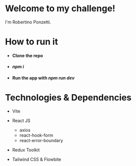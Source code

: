 # Welcome to my challenge!

I'm Robertino Ponzetti.

# How to run it

- #### Clone the repo
- #### _npm i_
- #### Run the app with _npm run dev_

# Technologies & Dependencies  

- Vite

- React JS
  - axios
  * react-hook-form
  + react-error-boundary
  
- Redux Toolkit
  
- Tailwind CSS & Flowbite
